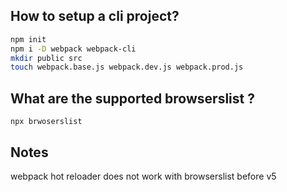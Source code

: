 ## How to setup a cli project?

```sh
npm init
npm i -D webpack webpack-cli
mkdir public src
touch webpack.base.js webpack.dev.js webpack.prod.js
```

## What are the supported browserslist ?

```
npx brwoserslist
```

## Notes

webpack hot reloader does not work with browserslist before v5
